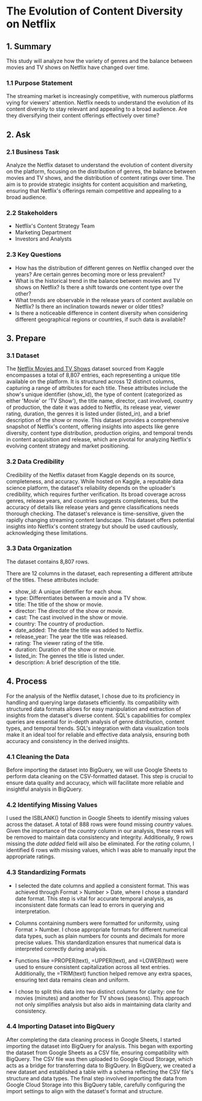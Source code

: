 # The Evolution of Content Diversity on Netflix

## 1. Summary

This study will analyze how the variety of genres and the balance between movies and TV shows on Netflix have changed over time.

### 1.1 Purpose Statement

The streaming market is increasingly competitive, with numerous platforms vying for viewers' attention. Netflix needs to understand the evolution of its content diversity to stay relevant and appealing to a broad audience. Are they diversifying their content offerings effectively over time? 

## 2. Ask

### 2.1 Business Task

Analyze the Netflix dataset to understand the evolution of content diversity on the platform, focusing on the distribution of genres, the balance between movies and TV shows, and the distribution of content ratings over time. The aim is to provide strategic insights for content acquisition and marketing, ensuring that Netflix's offerings remain competitive and appealing to a broad audience.

### 2.2 Stakeholders

* Netflix's Content Strategy Team  
* Marketing Department  
* Investors and Analysts

### 2.3 Key Questions

* How has the distribution of different genres on Netflix changed over the years? Are certain genres becoming more or less prevalent?
* What is the historical trend in the balance between movies and TV shows on Netflix? Is there a shift towards one content type over the other?
* What trends are observable in the release years of content available on Netflix? Is there an inclination towards newer or older titles?
* Is there a noticeable difference in content diversity when considering different geographical regions or countries, if such data is available?

## 3. Prepare

### 3.1 Dataset

The [Netflix Movies and TV Shows](https://www.kaggle.com/datasets/shivamb/netflix-shows) dataset sourced from Kaggle encompasses a total of 8,807 entries, each representing a unique title available on the platform. It is structured across 12 distinct columns, capturing a range of attributes for each title. These attributes include the show's unique identifier (show_id), the type of content (categorized as either 'Movie' or 'TV Show'), the title name, director, cast involved, country of production, the date it was added to Netflix, its release year, viewer rating, duration, the genres it is listed under (listed_in), and a brief description of the show or movie. This dataset provides a comprehensive snapshot of Netflix's content, offering insights into aspects like genre diversity, content type distribution, production origins, and temporal trends in content acquisition and release, which are pivotal for analyzing Netflix's evolving content strategy and market positioning.

### 3.2 Data Credibility

Credibility of the Netflix dataset from Kaggle depends on its source, completeness, and accuracy. While hosted on Kaggle, a reputable data science platform, the dataset's reliability depends on the uploader's credibility, which requires further verification. Its broad coverage across genres, release years, and countries suggests completeness, but the accuracy of details like release years and genre classifications needs thorough checking. The dataset's relevance is time-sensitive, given the rapidly changing streaming content landscape. This dataset offers potential insights into Netflix's content strategy but should be used cautiously, acknowledging these limitations.

### 3.3 Data Organization

The dataset contains 8,807 rows.

There are 12 columns in the dataset, each representing a different attribute of the titles. These attributes include:

* show_id: A unique identifier for each show.
* type: Differentiates between a movie and a TV show.
* title: The title of the show or movie.
* director: The director of the show or movie.
* cast: The cast involved in the show or movie.
* country: The country of production.
* date_added: The date the title was added to Netflix.
* release_year: The year the title was released.
* rating: The viewer rating of the title.
* duration: Duration of the show or movie.
* listed_in: The genres the title is listed under.
* description: A brief description of the title.

## 4. Process

For the analysis of the Netflix dataset, I chose due to its proficiency in handling and querying large datasets efficiently. Its compatibility with structured data formats allows for easy manipulation and extraction of insights from the dataset's diverse content. SQL's capabilities for complex queries are essential for in-depth analysis of genre distribution, content types, and temporal trends. SQL's integration with data visualization tools make it an ideal tool for reliable and effective data analysis, ensuring both accuracy and consistency in the derived insights.

### 4.1 Cleaning the Data

Before importing the dataset into BigQuery, we will use Google Sheets to perform data cleaning on the CSV-formatted dataset. This step is crucial to ensure data quality and accuracy, which will facilitate more reliable and insightful analysis in BigQuery.

### 4.2 Identifying Missing Values

I used the ISBLANK() function in Google Sheets to identify missing values across the dataset. A total of 888 rows were found missing *country* values. Given the importance of the *country* column in our analysis, these rows will be removed to maintain data consistency and integrity. Additionally, 9 rows missing the *date added* field will also be eliminated. For the *rating* column, I identified 6 rows with missing values, which I was able to manually input the appropriate ratings.

### 4.3 Standardizing Formats

* I selected the date columns and applied a consistent format. This was achieved through Format > Number > Date, where I chose a standard date format. This step is vital for accurate temporal analysis, as inconsistent date formats can lead to errors in querying and interpretation.

* Columns containing numbers were formatted for uniformity, using Format > Number. I chose appropriate formats for different numerical data types, such as plain numbers for counts and decimals for more precise values. This standardization ensures that numerical data is interpreted correctly during analysis.

* Functions like =PROPER(text), =UPPER(text), and =LOWER(text) were used to ensure consistent capitalization across all text entries. Additionally, the =TRIM(text) function helped remove any extra spaces, ensuring text data remains clean and uniform.

* I chose to split this data into two distinct columns for clarity: one for movies (minutes) and another for TV shows (seasons). This approach not only simplifies analysis but also aids in maintaining data clarity and consistency.

### 4.4 Importing Dataset into BigQuery

After completing the data cleaning process in Google Sheets, I started importing the dataset into BigQuery for analysis. This began with exporting the dataset from Google Sheets as a CSV file, ensuring compatibility with BigQuery. The CSV file was then uploaded to Google Cloud Storage, which acts as a bridge for transferring data to BigQuery. In BigQuery, we created a new dataset and established a table with a schema reflecting the CSV file's structure and data types. The final step involved importing the data from Google Cloud Storage into this BigQuery table, carefully configuring the import settings to align with the dataset's format and structure.
